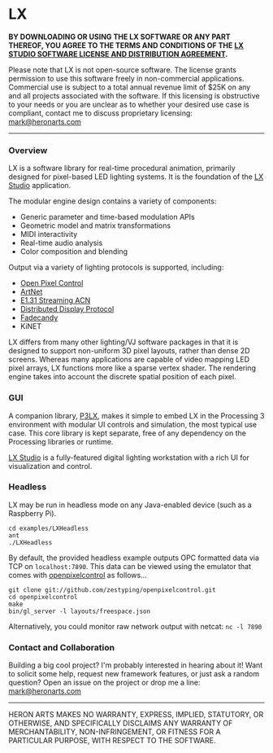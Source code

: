 LX
==

**BY DOWNLOADING OR USING THE LX SOFTWARE OR ANY PART THEREOF, YOU AGREE TO THE TERMS AND CONDITIONS OF THE [LX STUDIO SOFTWARE LICENSE AND DISTRIBUTION AGREEMENT](http://lx.studio/license).**

Please note that LX is not open-source software. The license grants permission to use this software freely in non-commercial applications. Commercial use is subject to a total annual revenue limit of $25K on any and all projects associated with the software. If this licensing is obstructive to your needs or you are unclear as to whether your desired use case is compliant, contact me to discuss proprietary licensing: mark@heronarts.com

---

### Overview ###

LX is a software library for real-time procedural animation, primarily designed for pixel-based LED lighting systems. It is the foundation of the [LX Studio](http://lx.studio) application.

The modular engine design contains a variety of components:

* Generic parameter and time-based modulation APIs
* Geometric model and matrix transformations
* MIDI interactivity
* Real-time audio analysis
* Color composition and blending

Output via a variety of lighting protocols is supported, including:

* [Open Pixel Control](http://openpixelcontrol.org/)
* [ArtNet](http://art-net.org.uk/)
* [E1.31 Streaming ACN](http://www.opendmx.net/index.php/E1.31)
* [Distributed Display Protocol](http://www.3waylabs.com/ddp/)
* [Fadecandy](https://github.com/scanlime/fadecandy)
* KiNET

LX differs from many other lighting/VJ software packages in that it is designed to support non-uniform 3D pixel layouts, rather than dense 2D screens. Whereas many applications are capable of video mapping LED pixel arrays, LX functions more like a sparse vertex shader. The rendering engine takes into account the discrete spatial position of each pixel.

### GUI ###

A companion library, [P3LX](https://github.com/heronarts/P3LX), makes it simple to embed LX in the Processing 3 environment with modular UI controls and simulation, the  most typical use case. This core library is kept separate, free of any dependency on the Processing libraries or runtime.

[LX Studio](https://github.com/heronarts/LXStudio) is a fully-featured digital lighting workstation with a rich UI for visualization and control.

### Headless ###

LX may be run in headless mode on any Java-enabled device (such as a Raspberry Pi).

```
cd examples/LXHeadless
ant
./LXHeadless
```

By default, the provided headless example outputs OPC formatted data via TCP on `localhost:7890`. This data can be viewed using the emulator that comes with [openpixelcontrol](https://github.com/zestyping/openpixelcontrol) as follows...
```
git clone git://github.com/zestyping/openpixelcontrol.git
cd openpixelcontrol
make
bin/gl_server -l layouts/freespace.json
```
Alternatively, you could monitor raw network output with netcat: `nc -l 7890`


### Contact and Collaboration ###

Building a big cool project? I'm probably interested in hearing about it! Want to solicit some help, request new framework features, or just ask a random question? Open an issue on the project or drop me a line: mark@heronarts.com

---

HERON ARTS MAKES NO WARRANTY, EXPRESS, IMPLIED, STATUTORY, OR OTHERWISE, AND SPECIFICALLY DISCLAIMS ANY WARRANTY OF MERCHANTABILITY, NON-INFRINGEMENT, OR FITNESS FOR A PARTICULAR PURPOSE, WITH RESPECT TO THE SOFTWARE.
